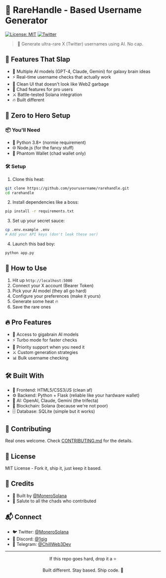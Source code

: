# 🎯 RareHandle - Based Username Generator

[![License: MIT](https://img.shields.io/badge/License-MIT-yellow.svg)](https://opensource.org/licenses/MIT)
[![Twitter](https://img.shields.io/twitter/follow/MoneroSolana?style=social)](https://twitter.com/MoneroSolana)

> 🚀 Generate ultra-rare X (Twitter) usernames using AI. No cap.

## 🌟 Features That Slap

- 🧠 Multiple AI models (GPT-4, Claude, Gemini) for galaxy brain ideas
- ⚡ Real-time username checks that actually work
- 🎨 Clean UI that doesn't look like Web2 garbage
- 💎 Chad features for pro users
- ⚔️ Battle-tested Solana integration
- 🔥 Built different

## 🚀 Zero to Hero Setup

### 📦 You'll Need

- 🐍 Python 3.8+ (normie requirement)
- 🌐 Node.js (for the fancy stuff)
- 👻 Phantom Wallet (chad wallet only)

### 🛠️ Setup

1. Clone this heat:
```bash
git clone https://github.com/yourusername/rarehandle.git
cd rarehandle
```

2. Install dependencies like a boss:
```bash
pip install -r requirements.txt
```

3. Set up your secret sauce:
```bash
cp .env.example .env
# Add your API keys (don't leak these ser)
```

4. Launch this bad boy:
```bash
python app.py
```

## 💫 How to Use

1. Hit up `http://localhost:5000`
2. Connect your X account (Bearer Token)
3. Pick your AI model (they all go hard)
4. Configure your preferences (make it yours)
5. Generate some heat 🔥
6. Save the rare ones

## 🔥 Pro Features

- 🧠 Access to gigabrain AI models
- ⚡ Turbo mode for faster checks
- 🎯 Priority support when you need it
- ⚔️ Custom generation strategies
- 📊 Bulk username checking

## 🛠️ Built With

- 🎨 Frontend: HTML5/CSS3/JS (clean af)
- ⚙️ Backend: Python + Flask (reliable like your hardware wallet)
- 🤖 AI: OpenAI, Claude, Gemini (the trifecta)
- 💎 Blockchain: Solana (because we're not poor)
- 🗄️ Database: SQLite (simple but it works)

## 🤝 Contributing

Real ones welcome. Check [CONTRIBUTING.md](CONTRIBUTING.md) for the details.

## 📜 License

MIT License - Fork it, ship it, just keep it based.

## 🙏 Credits

- 💪 Built by [@MoneroSolana](https://twitter.com/MoneroSolana)
- 🫡 Salute to all the chads who contributed

## 📬 Connect

- 🐦 Twitter: [@MoneroSolana](https://twitter.com/MoneroSolana)
- 💬 Discord: [@1gig](https://discord.com/users/1284887060825509890)
- 📱 Telegram: [@ChillWeb3Dev](https://t.me/ChillWeb3Dev)

---

<p align="center">If this repo goes hard, drop it a ⭐️</p>
<p align="center">Built different. Stay based. Ship code. 🚀</p> 